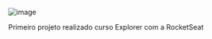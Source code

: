 ![image](https://github.com/KikutixD/Explorer-projeto-1/assets/31447163/7b988adb-74db-483e-963a-ae1eef06915f)

Primeiro projeto realizado curso Explorer com a RocketSeat

